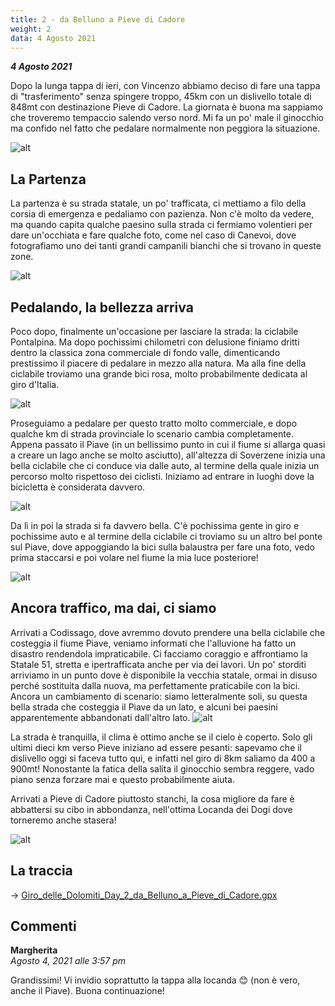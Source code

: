 ```yaml
---
title: 2 - da Belluno a Pieve di Cadore
weight: 2
data: 4 Agosto 2021
---
```

***4 Agosto 2021***

Dopo la lunga tappa di ieri, con Vincenzo abbiamo deciso di fare una tappa di "trasferimento" senza spingere troppo, 45km con un dislivello totale di 848mt con destinazione Pieve di Cadore. La giornata è buona ma sappiamo che troveremo tempaccio salendo verso nord. Mi fa un po' male il ginocchio ma confido nel fatto che pedalare normalmente non peggiora la situazione.

![alt](t2-01-1024x768.jpg)

## La Partenza

La partenza è su strada statale, un po' trafficata, ci mettiamo a filo della corsia di emergenza e pedaliamo con pazienza. Non c'è molto da vedere, ma quando capita qualche paesino sulla strada ci fermiamo volentieri per dare un'occhiata e fare qualche foto, come nel caso di Canevoi, dove fotografiamo uno dei tanti grandi campanili bianchi che si trovano in queste zone.

![alt](t2-02-1024x768.jpg)

## Pedalando, la bellezza arriva

Poco dopo, finalmente un'occasione per lasciare la strada: la ciclabile Pontalpina. Ma dopo pochissimi chilometri con delusione finiamo dritti dentro la classica zona commerciale di fondo valle, dimenticando prestissimo il piacere di pedalare in mezzo alla natura. Ma alla fine della ciclabile troviamo una grande bici rosa, molto probabilmente dedicata al giro d'Italia.

![alt](t2-03-1024x768.jpg)

Proseguiamo a pedalare per questo tratto molto commerciale, e dopo qualche km di strada provinciale lo scenario cambia completamente. Appena passato il Piave (in un bellissimo punto in cui il fiume si allarga quasi a creare un lago anche se molto asciutto), all'altezza di Soverzene inizia una bella ciclabile che ci conduce via dalle auto, al termine della quale inizia un percorso molto rispettoso dei ciclisti. Iniziamo ad entrare in luoghi dove la bicicletta è considerata davvero.

![alt](t2-04-1024x768.jpg)

Da lì in poi la strada si fa davvero bella. C'è pochissima gente in giro e pochissime auto e al termine della ciclabile ci troviamo su un altro bel ponte sul Piave, dove appoggiando la bici sulla balaustra per fare una foto, vedo prima staccarsi e poi volare nel fiume la mia luce posteriore!

![alt](t2-05-1024x768.jpg)

## Ancora traffico, ma dai, ci siamo
Arrivati a Codissago, dove avremmo dovuto prendere una bella ciclabile che costeggia il fiume Piave, veniamo informati che l'alluvione ha fatto un disastro rendendola impraticabile. Ci facciamo coraggio e affrontiamo la Statale 51, stretta e ipertrafficata anche per via dei lavori. Un po' storditi arriviamo in un punto dove è disponibile la vecchia statale, ormai in disuso perché sostituita dalla nuova, ma perfettamente praticabile con la bici. Ancora un cambiamento di scenario: siamo letteralmente soli, su questa bella strada che costeggia il Piave da un lato, e alcuni bei paesini apparentemente abbandonati dall'altro lato. 
![alt](t2-06-1024x768.jpg)

La strada è tranquilla, il clima è ottimo anche se il cielo è coperto. Solo gli ultimi dieci km verso Pieve iniziano ad essere pesanti: sapevamo che il dislivello oggi si faceva tutto qui, e infatti nel giro di 8km saliamo da 400 a 900mt! Nonostante la fatica della salita il ginocchio sembra reggere, vado piano senza forzare mai e questo probabilmente aiuta.

Arrivati a Pieve di Cadore piuttosto stanchi, la cosa migliore da fare è abbattersi su cibo in abbondanza, nell'ottima Locanda dei Dogi dove torneremo anche stasera!

![alt](t2-07-1024x768.jpg)


## La traccia

→ [Giro_delle_Dolomiti_Day_2_da_Belluno_a_Pieve_di_Cadore.gpx](../Giro_delle_Dolomiti_Day_2_da_Belluno_a_Pieve_di_Cadore.gpx)

## Commenti

**Margherita**    
*Agosto 4, 2021 alle 3:57 pm*

Grandissimi! Vi invidio soprattutto la tappa alla locanda 😊 (non è vero, anche il Piave).
Buona continuazione!